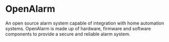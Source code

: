 # OpenAlarm

An open source alarm system capable of integration with home automation systems. OpenAlarm is made up of hardware, firmware and software components to provide a secure and reliable alarm system.
